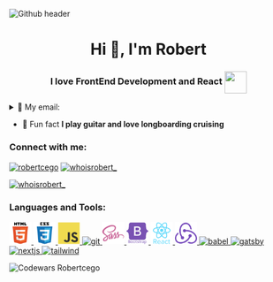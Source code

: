 ![Github header](https://drive.google.com/file/d/1eM68HLu7c3FwxjsplRdO19VB8ftQK-B7/view?usp=sharing)

<h1 align="center">Hi 👋, I'm Robert</h1>  
<h3 align="center">I love FrontEnd Development and React <img src="https://upload.wikimedia.org/wikipedia/commons/a/a7/React-icon.svg" height="40" width="40" align="center"/> </h3>   

<details>
<summary> 📩 My email: </summary> 
 📩<a href="mailto:rocerdasgo@gmail.com">rocerdasgo@gmail.com</a>
</details>

- 🤗 Fun fact **I play guitar and love longboarding cruising**

<h3 align="left">Connect with me:</h3>
<p align="left">  
<a href="https://dev.to/robertcego" target="blank"><img align="center" src="https://cdn.jsdelivr.net/npm/simple-icons@3.0.1/icons/dev-dot-to.svg" alt="robertcego" height="30" width="40" /></a>  
<a href="https://twitter.com/whoisrobert_" target="blank"><img align="center" src="https://cdn.cdnlogo.com/logos/t/96/twitter-icon.svg" alt="whoisrobert_" height="30" width="40" /></a>  
</p>  
<p align="left"> <a href="https://twitter.com/whoisrobert_" target="blank"><img src="https://img.shields.io/twitter/follow/whoisrobert_?logo=twitter&style=for-the-badge" alt="whoisrobert_" /></a> </p>  

<h3 align="left">Languages and Tools:</h3>
<p align="left">
<a href="https://www.w3.org/html/" target="_blank"> <img src="https://raw.githubusercontent.com/devicons/devicon/master/icons/html5/html5-original-wordmark.svg" alt="html5" width="40" height="40"/>
</a>
<a href="https://www.w3schools.com/css/" target="_blank"> <img src="https://raw.githubusercontent.com/devicons/devicon/master/icons/css3/css3-original-wordmark.svg" alt="css3" width="40" height="40"/> 
</a>
<a href="https://developer.mozilla.org/en-US/docs/Web/JavaScript" target="_blank"> <img src="https://raw.githubusercontent.com/devicons/devicon/master/icons/javascript/javascript-original.svg" alt="javascript" width="40" height="40"/> 
</a>
<a href="https://git-scm.com/" target="_blank"> <img src="https://www.vectorlogo.zone/logos/git-scm/git-scm-icon.svg" alt="git" width="40" height="40"/> 
</a>
<a href="https://sass-lang.com" target="_blank"> <img src="https://raw.githubusercontent.com/devicons/devicon/master/icons/sass/sass-original.svg" alt="sass" width="40" height="40"/>
</a>
<a href="https://getbootstrap.com" target="_blank"> <img src="https://raw.githubusercontent.com/devicons/devicon/master/icons/bootstrap/bootstrap-plain-wordmark.svg" alt="bootstrap" width="40" height="40"/> </a>
<a href="https://reactjs.org/" target="_blank"> <img src="https://raw.githubusercontent.com/devicons/devicon/master/icons/react/react-original-wordmark.svg" alt="react" width="40" height="40"/>
</a>
<a href="https://redux.js.org" target="_blank"> <img src="https://raw.githubusercontent.com/devicons/devicon/master/icons/redux/redux-original.svg" alt="redux" width="40" height="40"/>
</a> 
<a href="https://babeljs.io/" target="_blank"> <img src="https://www.vectorlogo.zone/logos/babeljs/babeljs-icon.svg" alt="babel" width="40" height="40"/> 
</a>
<a href="https://www.gatsbyjs.com/" target="_blank"> <img src="https://www.vectorlogo.zone/logos/gatsbyjs/gatsbyjs-icon.svg" alt="gatsby" width="40" height="40"/>
</a> 
<a href="https://nextjs.org/" target="_blank"> <img src="https://cdn.worldvectorlogo.com/logos/nextjs-3.svg" alt="nextjs" width="40" height="40"/> 
</a>
<a href="https://tailwindcss.com/" target="_blank"> <img src="https://www.vectorlogo.zone/logos/tailwindcss/tailwindcss-icon.svg" alt="tailwind" width="40" height="40"/> 
</a>
</p>
<p align="left">
  <img src="https://www.codewars.com/users/Robertcego/badges/large" alt="Codewars Robertcego">
</p>


  
